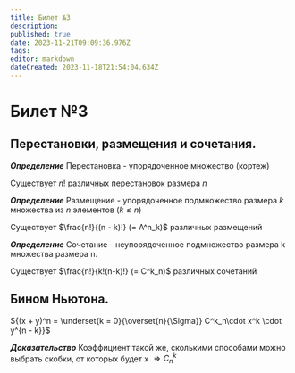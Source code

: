 ```yaml
---
title: Билет №3
description: 
published: true
date: 2023-11-21T09:09:36.976Z
tags: 
editor: markdown
dateCreated: 2023-11-18T21:54:04.634Z
---
```


# Билет №3

## Перестановки, размещения и сочетания. 
***Определение***
Перестановка - упорядоченное множество (кортеж)

Существует $n!$ различных перестановок размера $n$

***Определение***
Размещение - упорядоченное подмножество размера $k$ множества из $n$ элементов ($k \leq n$)

Существует $\frac{n!}{(n - k)!} (= A^n_k)$ различных размещений

***Определение***
Сочетание - неупорядоченное подмножество размера k множества размера n.

Существует $\frac{n!}{k!(n-k)!} (= C^k_n)$ различных сочетаний

## Бином Ньютона. 

${(x + y)^n = \underset{k = 0}{\overset{n}{\Sigma}} C^k_n\cdot x^k \cdot y^{n - k}}$

***Доказательство***
Коэффициент такой же, сколькими способами можно выбрать скобки, от которых будет x $\Rightarrow C^k_n$ 